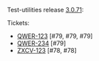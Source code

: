 Test-utilities release [3.0.71](https://github.com/maweeks/test-utilities/pull/80):

Tickets:

- [QWER-123](https://bob.atlassian.net/browse/QWER-123) [#79, #79, #79] 
- [QWER-234](https://bob.atlassian.net/browse/QWER-234) [#79] 
- [ZXCV-123](https://bob.atlassian.net/browse/ZXCV-123) [#78, #78] 
